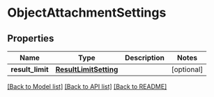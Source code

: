 # ObjectAttachmentSettings

## Properties
Name | Type | Description | Notes
------------ | ------------- | ------------- | -------------
**result_limit** | [**ResultLimitSetting**](ResultLimitSetting.md) |  | [optional] 

[[Back to Model list]](../README.md#documentation-for-models) [[Back to API list]](../README.md#documentation-for-api-endpoints) [[Back to README]](../README.md)


